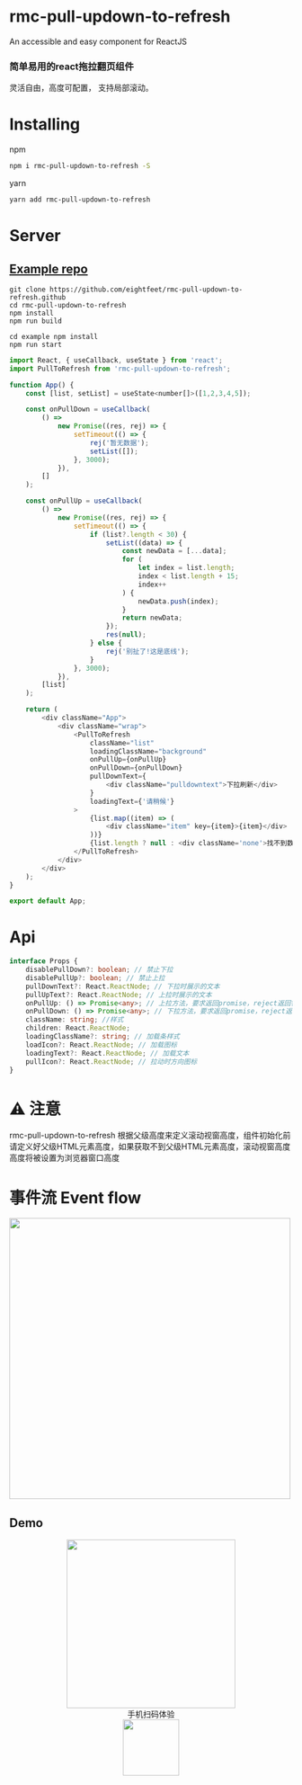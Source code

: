 # rmc-pull-updown-to-refresh  

An accessible and easy component for ReactJS

### 简单易用的react拖拉翻页组件 

灵活自由，高度可配置， 支持局部滚动。

# Installing

npm  
```sh
npm i rmc-pull-updown-to-refresh -S
```
yarn
```sh
yarn add rmc-pull-updown-to-refresh
```

# Server

##  [Example repo](https://github.com/eightfeet/rmc-pull-updown-to-refresh/tree/master/example)
```ssh
git clone https://github.com/eightfeet/rmc-pull-updown-to-refresh.github
cd rmc-pull-updown-to-refresh
npm install
npm run build

cd example npm install
npm run start

```

```js
import React, { useCallback, useState } from 'react';
import PullToRefresh from 'rmc-pull-updown-to-refresh';

function App() {
    const [list, setList] = useState<number[]>([1,2,3,4,5]);

    const onPullDown = useCallback(
        () =>
            new Promise((res, rej) => {
                setTimeout(() => {
                    rej('暂无数据');
                    setList([]);
                }, 3000);
            }),
        []
    );

    const onPullUp = useCallback(
        () =>
            new Promise((res, rej) => {
                setTimeout(() => {
                    if (list?.length < 30) {
                        setList((data) => {
                            const newData = [...data];
                            for (
                                let index = list.length;
                                index < list.length + 15;
                                index++
                            ) {
                                newData.push(index);
                            }
                            return newData;
                        });
                        res(null);
                    } else {
                        rej('别扯了!这是底线');
                    }
                }, 3000);
            }),
        [list]
    );

    return (
        <div className="App">
            <div className="wrap">
                <PullToRefresh
                    className="list"
                    loadingClassName="background"
                    onPullUp={onPullUp}
                    onPullDown={onPullDown}
                    pullDownText={
                        <div className="pulldowntext">下拉刷新</div>
                    }
                    loadingText={'请稍候'}
                >
                    {list.map((item) => (
                        <div className="item" key={item}>{item}</div>
                    ))}
                    {list.length ? null : <div className='none'>找不到数据</div>}
                </PullToRefresh>
            </div>
        </div>
    );
}

export default App;


```

# Api

```typescript
interface Props {
    disablePullDown?: boolean; // 禁止下拉
    disablePullUp?: boolean; // 禁止上拉
    pullDownText?: React.ReactNode; // 下拉时展示的文本
    pullUpText?: React.ReactNode; // 上拉时展示的文本
    onPullUp: () => Promise<any>; // 上拉方法，要求返回promise，reject返回错误信息
    onPullDown: () => Promise<any>; // 下拉方法，要求返回promise，reject返回错误信息
    className: string; //样式
    children: React.ReactNode; 
    loadingClassName?: string; // 加载条样式
    loadIcon?: React.ReactNode; // 加载图标
    loadingText?: React.ReactNode; // 加载文本
    pullIcon?: React.ReactNode; // 拉动时方向图标
}
```

# ⚠️ 注意
rmc-pull-updown-to-refresh  根据父级高度来定义滚动视窗高度，组件初始化前请定义好父级HTML元素高度，如果获取不到父级HTML元素高度，滚动视窗高度高度将被设置为浏览器窗口高度


# 事件流 Event flow
<img src="https://www.eightfeet.cn/rmc-pull-updown-to-refresh/flow.png" width="500" />

## Demo
<div align="center">
    <img src="https://www.eightfeet.cn/rmc-pull-updown-to-refresh/example.gif" width="300" />
    <br /> 
    手机扫码体验   
    <br />   <img src="https://www.eightfeet.cn/rmc-pull-updown-to-refresh/demo.png" width="100" />  
</div>
